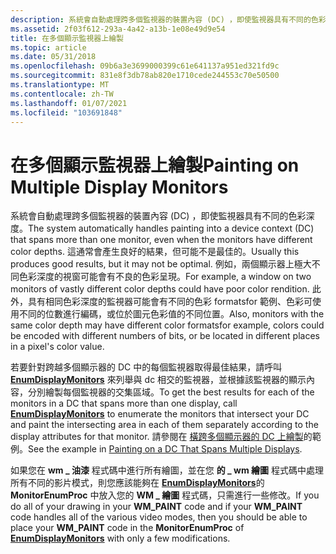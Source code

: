 ```yaml
---
description: 系統會自動處理跨多個監視器的裝置內容 (DC) ，即使監視器具有不同的色彩深度。
ms.assetid: 2f03f612-293a-4a42-a13b-1e08e49d9e54
title: 在多個顯示監視器上繪製
ms.topic: article
ms.date: 05/31/2018
ms.openlocfilehash: 09b6a3e3699000399c61e641137a951ed321fd9c
ms.sourcegitcommit: 831e8f3db78ab820e1710cede244553c70e50500
ms.translationtype: MT
ms.contentlocale: zh-TW
ms.lasthandoff: 01/07/2021
ms.locfileid: "103691848"
---
```

# <a name="painting-on-multiple-display-monitors"></a><span data-ttu-id="8f03d-103">在多個顯示監視器上繪製</span><span class="sxs-lookup"><span data-stu-id="8f03d-103">Painting on Multiple Display Monitors</span></span>

<span data-ttu-id="8f03d-104">系統會自動處理跨多個監視器的裝置內容 (DC) ，即使監視器具有不同的色彩深度。</span><span class="sxs-lookup"><span data-stu-id="8f03d-104">The system automatically handles painting into a device context (DC) that spans more than one monitor, even when the monitors have different color depths.</span></span> <span data-ttu-id="8f03d-105">這通常會產生良好的結果，但可能不是最佳的。</span><span class="sxs-lookup"><span data-stu-id="8f03d-105">Usually this produces good results, but it may not be optimal.</span></span> <span data-ttu-id="8f03d-106">例如，兩個顯示器上極大不同色彩深度的視窗可能會有不良的色彩呈現。</span><span class="sxs-lookup"><span data-stu-id="8f03d-106">For example, a window on two monitors of vastly different color depths could have poor color rendition.</span></span> <span data-ttu-id="8f03d-107">此外，具有相同色彩深度的監視器可能會有不同的色彩 formatsfor 範例、色彩可使用不同的位數進行編碼，或位於圖元色彩值的不同位置。</span><span class="sxs-lookup"><span data-stu-id="8f03d-107">Also, monitors with the same color depth may have different color formatsfor example, colors could be encoded with different numbers of bits, or be located in different places in a pixel's color value.</span></span>

<span data-ttu-id="8f03d-108">若要針對跨越多個顯示器的 DC 中的每個監視器取得最佳結果，請呼叫 [**EnumDisplayMonitors**](/windows/desktop/api/Winuser/nf-winuser-enumdisplaymonitors) 來列舉與 dc 相交的監視器，並根據該監視器的顯示內容，分別繪製每個監視器的交集區域。</span><span class="sxs-lookup"><span data-stu-id="8f03d-108">To get the best results for each of the monitors in a DC that spans more than one display, call [**EnumDisplayMonitors**](/windows/desktop/api/Winuser/nf-winuser-enumdisplaymonitors) to enumerate the monitors that intersect your DC and paint the intersecting area in each of them separately according to the display attributes for that monitor.</span></span> <span data-ttu-id="8f03d-109">請參閱在 [橫跨多個顯示器的 DC 上繪製](painting-on-a-dc-that-spans-multiple-displays.md)的範例。</span><span class="sxs-lookup"><span data-stu-id="8f03d-109">See the example in [Painting on a DC That Spans Multiple Displays](painting-on-a-dc-that-spans-multiple-displays.md).</span></span>

<span data-ttu-id="8f03d-110">如果您在 **wm \_ 油漆** 程式碼中進行所有繪圖，並在您 **的 \_ wm 繪圖** 程式碼中處理所有不同的影片模式，則您應該能夠在 [**EnumDisplayMonitors**](/windows/desktop/api/Winuser/nf-winuser-enumdisplaymonitors)的 **MonitorEnumProc** 中放入您的 **WM \_ 繪圖** 程式碼，只需進行一些修改。</span><span class="sxs-lookup"><span data-stu-id="8f03d-110">If you do all of your drawing in your **WM\_PAINT** code and if your **WM\_PAINT** code handles all of the various video modes, then you should be able to place your **WM\_PAINT** code in the **MonitorEnumProc** of [**EnumDisplayMonitors**](/windows/desktop/api/Winuser/nf-winuser-enumdisplaymonitors) with only a few modifications.</span></span>

 

 



